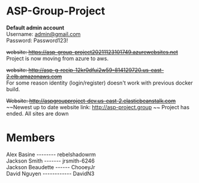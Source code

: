 # ASP-Group-Project  
**Default admin account**  
Username: admin@gmail.com  
Password: Password123!

~~website: https://asp-group-project20211123101749.azurewebsites.net~~  
Project is now moving from azure to aws.  
  
~~website: http://asp-g-recip-12kr0dfui2w59-814129720.us-east-2.elb.amazonaws.com~~  
For some reason identity (login/register) doesn't work with previous docker build.
  
~~Website: http://aspgroupproject-dev.us-east-2.elasticbeanstalk.com~~    
~~Newest up to date website link: http://asp-project.group ~~
Project has ended. All sites are down
# Members  
Alex Basine -------- rebelshadowrm  
Jackson Smith ------- jrsmith-6246  
Jackson Beaudette ------  ChooeyJr  
David Nguyen ------------ DavidN3  


